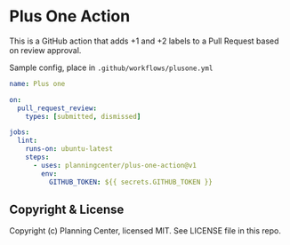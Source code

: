 # Plus One Action

This is a GitHub action that adds +1 and +2 labels to a Pull Request based on review
approval.


Sample config, place in `.github/workflows/plusone.yml`
```yaml
name: Plus one

on:
  pull_request_review:
    types: [submitted, dismissed]

jobs:
  lint:
    runs-on: ubuntu-latest
    steps:
      - uses: planningcenter/plus-one-action@v1
        env:
          GITHUB_TOKEN: ${{ secrets.GITHUB_TOKEN }}
```

## Copyright & License

Copyright (c) Planning Center, licensed MIT. See LICENSE file in this repo.
